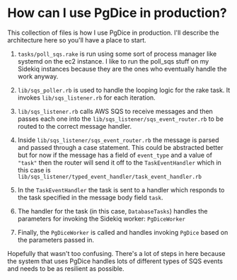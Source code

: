 # How can I use PgDice in production?

This collection of files is how I use PgDice in production. I'll describe the architecture here so you'll have a place
to start.

1. `tasks/poll_sqs.rake` is run using some sort of process manager like systemd on the ec2 instance. I like to run
the poll_sqs stuff on my Sidekiq instances because they are the ones who eventually handle the work anyway.

1. `lib/sqs_poller.rb` is used to handle the looping logic for the rake task. It invokes `lib/sqs_listener.rb` for each 
iteration.

1. `lib/sqs_listener.rb` calls AWS SQS to receive messages and then passes each one into the `lib/sqs_listener/sqs_event_router.rb` 
to be routed to the correct message handler.

1. Inside `lib/sqs_listener/sqs_event_router.rb` the message is parsed and passed through a case statement. 
This could be abstracted better but for now if the message has a field of `event_type` and a value of `"task"` then
the router will send it off to the `TaskEventHandler` which in this case is 
`lib/sqs_listener/typed_event_handler/task_event_handler.rb`

1. In the `TaskEventHandler` the task is sent to a handler which responds to the task specified in the message body field `task`.

1. The handler for the task (in this case, `DatabaseTasks`) handles the parameters for invoking the Sidekiq worker: `PgDiceWorker`

1. Finally, the `PgDiceWorker` is called and handles invoking `PgDice` based on the parameters passed in.


Hopefully that wasn't too confusing. There's a lot of steps in here because the system that uses PgDice handles lots
of different types of SQS events and needs to be as resilient as possible.